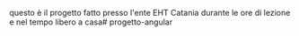 questo è il progetto fatto presso l'ente EHT Catania
durante le ore di lezione e nel tempo libero a casa# progetto-angular

